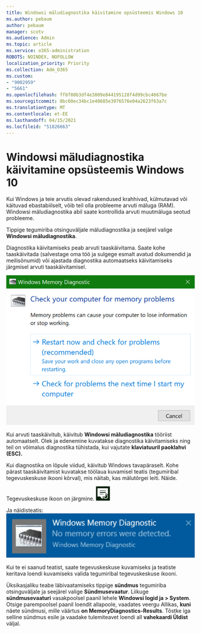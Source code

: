```yaml
---
title: Windowsi mäludiagnostika käivitamine opsüsteemis Windows 10
ms.author: pebaum
author: pebaum
manager: scotv
ms.audience: Admin
ms.topic: article
ms.service: o365-administration
ROBOTS: NOINDEX, NOFOLLOW
localization_priority: Priority
ms.collection: Adm_O365
ms.custom:
- "9002959"
- "5661"
ms.openlocfilehash: ff8f80b3df4e3809e844195128f4d99cbc4667be
ms.sourcegitcommit: 8bc60ec34bc1e40685e3976576e04a2623f63a7c
ms.translationtype: MT
ms.contentlocale: et-EE
ms.lasthandoff: 04/15/2021
ms.locfileid: "51826663"
---
```

# <a name="run-windows-memory-diagnostics-in-windows-10"></a>Windowsi mäludiagnostika käivitamine opsüsteemis Windows 10

Kui Windows ja teie arvutis olevad rakendused krahhivad, külmutavad või käituvad ebastabiilselt, võib teil olla probleeme arvuti mäluga (RAM). Windowsi mäludiagnostika abil saate kontrollida arvuti muutmäluga seotud probleeme.

Tippige tegumiriba otsinguväljale mäludiagnostika ja seejärel valige **Windowsi mäludiagnostika**.  

Diagnostika käivitamiseks peab arvuti taaskäivitama. Saate kohe taaskäivitada (salvestage oma töö ja sulgege esmalt avatud dokumendid ja meilisõnumid) või ajastada diagnostika automaatseks käivitamiseks järgmisel arvuti taaskäivitamisel.

![Windowsi mäludiagnostika](media/windows-memory-diagnostic.png)

Kui arvuti taaskäivitub, käivitub **Windowsi mäludiagnostika** tööriist automaatselt. Olek ja edenemine kuvatakse diagnostika käivitamiseks ning teil on võimalus diagnostika tühistada, kui vajutate **klaviatuuril paoklahvi (ESC).**

Kui diagnostika on lõpule viidud, käivitub Windows tavapäraselt.
Kohe pärast taaskäivitamist kuvatakse töölaua kuvamisel teatis (tegumiribal tegevuskeskuse ikooni kõrval), mis näitab, kas mälutõrgei leiti.  Näide.

Tegevuskeskuse ikoon on järgmine. ![Tegevuskeskuse ikoon](media/action-center-icon.png) 

Ja näidisteatis: ![Mälutõrgeteta](media/no-memory-errors.png)

Kui te ei saanud teatist, saate tegevuskeskuse kuvamiseks  ja teatiste keritava loendi kuvamiseks valida tegumiribal tegevuskeskuse ikooni. 

Üksikasjaliku teabe läbivaatamiseks tippige **sündmus** tegumiriba otsinguväljale ja seejärel valige **Sündmusevaatur**. Liikuge **sündmusevaaturi** vasakpoolsel paanil lehele **Windowsi logid ja > System**. Otsige parempoolsel paanil loendit allapoole, vaadates veergu Allikas, **kuni** näete sündmusi, mille väärtus **on MemoryDiagnostics-Results**. Tõstke iga selline sündmus esile ja vaadake tulemiteavet loendi all **vahekaardi Üldist** väljal.
